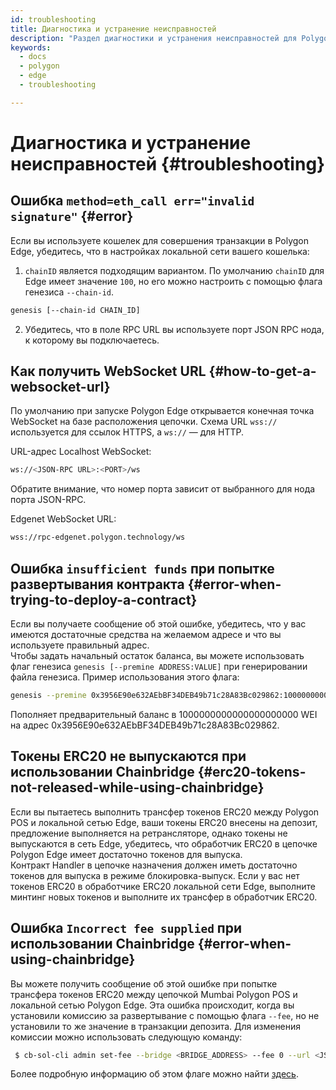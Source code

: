 ```yaml
---
id: troubleshooting
title: Диагностика и устранение неисправностей
description: "Раздел диагностики и устранения неисправностей для Polygon Edge"
keywords:
  - docs
  - polygon
  - edge
  - troubleshooting

---
```


# Диагностика и устранение неисправностей {#troubleshooting}

## Ошибка `method=eth_call err="invalid signature"` {#error}

Если вы используете кошелек для совершения транзакции в Polygon Edge, убедитесь, что в настройках локальной сети вашего кошелька:

1. `chainID` является подходящим вариантом. По умолчанию `chainID` для Edge имеет значение `100`, но его можно настроить с помощью  флага генезиса `--chain-id`.

````bash
genesis [--chain-id CHAIN_ID]
````
2. Убедитесь, что в поле RPC URL вы используете порт JSON RPC нода, к которому вы подключаетесь.


## Как получить WebSocket URL {#how-to-get-a-websocket-url}

По умолчанию при запуске Polygon Edge открывается конечная точка WebSocket на базе расположения цепочки.
Схема URL `wss://` используется для ссылок HTTPS, а `ws://` — для HTTP.

URL-адрес Localhost WebSocket:
````bash
ws://<JSON-RPC URL>:<PORT>/ws
````
Обратите внимание, что номер порта зависит от выбранного для нода порта JSON-RPC.

Edgenet WebSocket URL:
````bash
wss://rpc-edgenet.polygon.technology/ws
````

## Ошибка `insufficient funds` при попытке развертывания контракта {#error-when-trying-to-deploy-a-contract}

Если вы получаете сообщение об этой ошибке, убедитесь, что у вас имеются достаточные средства на желаемом адресе и что вы используете правильный адрес.<br/>
Чтобы задать начальный остаток баланса, вы можете использовать флаг генезиса `genesis [--premine ADDRESS:VALUE]` при генерировании файла генезиса.
Пример использования этого флага:
````bash
genesis --premine 0x3956E90e632AEbBF34DEB49b71c28A83Bc029862:1000000000000000000000
````
Пополняет предварительный баланс в 1000000000000000000000 WEI на адрес 0x3956E90e632AEbBF34DEB49b71c28A83Bc029862.


## Токены ERC20 не выпускаются при использовании Chainbridge {#erc20-tokens-not-released-while-using-chainbridge}

Если вы пытаетесь выполнить трансфер токенов ERC20 между Polygon POS и локальной сетью Edge, ваши токены ERC20 внесены на депозит, предложение выполняется на ретрансляторе, однако токены не выпускаются в сеть Edge, убедитесь, что обработчик ERC20 в цепочке Polygon Edge имеет достаточно токенов для выпуска. <br/>
Контракт Handler в цепочке назначения должен иметь достаточно токенов для выпуска в режиме блокировка-выпуск. Если у вас нет токенов ERC20 в обработчике ERC20 локальной сети Edge, выполните минтинг новых токенов и выполните их трансфер в обработчик ERC20.

## Ошибка `Incorrect fee supplied` при использовании Chainbridge {#error-when-using-chainbridge}

Вы можете получить сообщение об этой ошибке при попытке трансфера токенов ERC20 между цепочкой Mumbai Polygon POS и локальной сетью Polygon Edge. Эта ошибка происходит, когда вы установили комиссию за развертывание с помощью флага `--fee`, но не установили то же значение в транзакции депозита.
Для изменения комиссии можно использовать следующую команду:
````bash
 $ cb-sol-cli admin set-fee --bridge <BRIDGE_ADDRESS> --fee 0 --url <JSON_RPC_URL> --privateKey <PRIVATE_KEY>
 ````
Более подробную информацию об этом флаге можно найти [здесь](https://github.com/ChainSafe/chainbridge-deploy/blob/main/cb-sol-cli/docs/deploy.md).





